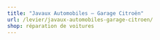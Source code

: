 ```yaml
---
title: "Javaux Automobiles – Garage Citroën"
url: /levier/javaux-automobiles-garage-citroen/
shop: réparation de voitures
---
```

